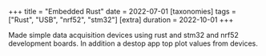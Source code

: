 +++
title = "Embedded Rust"
date = 2022-07-01
[taxonomies]
tags = ["Rust", "USB", "nrf52", "stm32"]
[extra]
duration = 2022-10-01
+++

Made simple data acquisition devices using rust and stm32 and nrf52 development boards. 
In addition a destop app top plot values from devices.